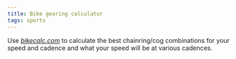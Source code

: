 ```yaml
---
title: Bike gearing calculator
tags: sports
---
```

Use [<cite>bikecalc.com</cite>](https://www.bikecalc.com) to calculate 
the best chainring/cog combinations for your speed and cadence and what your speed will be at various cadences.
